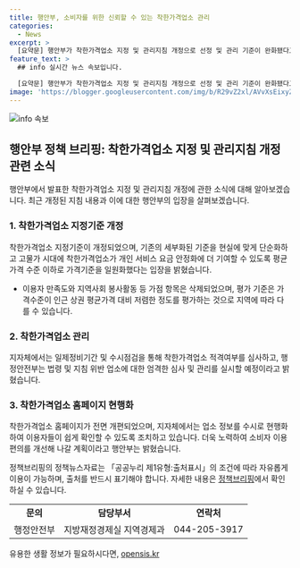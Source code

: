 ```yaml
---
title: 행안부, 소비자를 위한 신뢰할 수 있는 착한가격업소 관리
categories:
  - News
excerpt: >
  [요약문] 행안부가 착한가격업소 지정 및 관리지침 개정으로 선정 및 관리 기준이 완화됐다고 밝혔으나, 기존의 저렴한 정도를 평가하던 방식을 평균가격만 고려하는 방식으로 변경한 점과 정보 수정 권한이 제한된 점이 논란이다. 선정 기준의 간소화와 지역사회 봉사활동 가점 항목 삭제는 현실에 맞는 단순화로 설명되고 있으며, 지자체에서는 엄격한 심사와 지속적인 관리를 약속하고 있다. 착한가격업소 홈페이지를 개편하여 이용자들이 정보를 쉽게 확인할 수 있도록 조치하고 있으며, 소비자 이용 편의 개선을 위해 지속적으로 노력할 예정이다.
feature_text: >
  ## info 실시간 뉴스 속보입니다.

  [요약문] 행안부가 착한가격업소 지정 및 관리지침 개정으로 선정 및 관리 기준이 완화됐다고 밝혔으나, 기존의 저렴한 정도를 평가하던 방식을 평균가격만 고려하는 방식으로 변경한 점과 정보 수정 권한이 제한된 점이 논란이다. 선정 기준의 간소화와 지역사회 봉사활동 가점 항목 삭제는 현실에 맞는 단순화로 설명되고 있으며, 지자체에서는 엄격한 심사와 지속적인 관리를 약속하고 있다. 착한가격업소 홈페이지를 개편하여 이용자들이 정보를 쉽게 확인할 수 있도록 조치하고 있으며, 소비자 이용 편의 개선을 위해 지속적으로 노력할 예정이다.
image: 'https://blogger.googleusercontent.com/img/b/R29vZ2xl/AVvXsEixyZcFfHzMRdzZMjFBmAUKJYCLCGyLL1o632UiGVXcaFdKo_bkvkuCioo0uUKlGfBVcT3P84aROyZIXSBEx3Aw5nCQ3pTgDom1WDC4m8eifvWiAmWEEVb4x6G_l8C0QH225ldMjyaFvpxGEBGNO37VmDTDMHGhJPq73UglMfDca1-0aw/s1600/blogspot.png'
---
```


<p><img src="https://blogger.googleusercontent.com/img/b/R29vZ2xl/AVvXsEixyZcFfHzMRdzZMjFBmAUKJYCLCGyLL1o632UiGVXcaFdKo_bkvkuCioo0uUKlGfBVcT3P84aROyZIXSBEx3Aw5nCQ3pTgDom1WDC4m8eifvWiAmWEEVb4x6G_l8C0QH225ldMjyaFvpxGEBGNO37VmDTDMHGhJPq73UglMfDca1-0aw/s1600/blogspot.png" alt="info 속보" /></p>

<h2 data-ke-size="size26">행안부 정책 브리핑: 착한가격업소 지정 및 관리지침 개정 관련 소식</h2>

<p data-ke-size="size16">행안부에서 발표한 착한가격업소 지정 및 관리지침 개정에 관한 소식에 대해 알아보겠습니다. 최근 개정된 지침 내용과 이에 대한 행안부의 입장을 살펴보겠습니다.</p>

<h3>1. 착한가격업소 지정기준 개정</h3>

<p data-ke-size="size16">착한가격업소 지정기준이 개정되었으며, 기존의 세부화된 기준을 현실에 맞게 단순화하고 고물가 시대에 착한가격업소가 개인 서비스 요금 안정화에 더 기여할 수 있도록 평균가격 수준 이하로 가격기준을 일원화했다는 입장을 밝혔습니다.</p>

<ul>
  <li>이용자 만족도와 지역사회 봉사활동 등 가점 항목은 삭제되었으며, 평가 기준은 가격수준이 인근 상권 평균가격 대비 저렴한 정도를 평가하는 것으로 지역에 따라 다를 수 있습니다.</li>
</ul>

<h3>2. 착한가격업소 관리</h3>

<p data-ke-size="size16">지자체에서는 일제정비기간 및 수시점검을 통해 착한가격업소 적격여부를 심사하고, 행정안전부는 법령 및 지침 위반 업소에 대한 엄격한 심사 및 관리를 실시할 예정이라고 밝혔습니다.</p>

<h3>3. 착한가격업소 홈페이지 현행화</h3>

<p data-ke-size="size16">착한가격업소 홈페이지가 전면 개편되었으며, 지자체에서는 업소 정보를 수시로 현행화하여 이용자들이 쉽게 확인할 수 있도록 조치하고 있습니다. 더욱 노력하여 소비자 이용 편의를 개선해 나갈 계획이라고 행안부는 밝혔습니다.</p>

<p data-ke-size="size16">정책브리핑의 정책뉴스자료는 「공공누리 제1유형:출처표시」의 조건에 따라 자유롭게 이용이 가능하며, 출처를 반드시 표기해야 합니다. 자세한 내용은 <a href="www.korea.kr">정책브리핑</a>에서 확인하실 수 있습니다.</p>

<table>
  <tr>
    <td style="text-align: center; height: 17px;"><b>문의</b></td>
    <td style="text-align: center; height: 17px;"><b>담당부서</b></td>
    <td style="text-align: center; height: 17px;"><b>연락처</b></td>
  </tr>
  <tr>
    <td style="text-align: center; height: 17px;">행정안전부</td>
    <td style="text-align: center; height: 17px;">지방재정경제실 지역경제과</td>
    <td style="text-align: center; height: 17px;">044-205-3917</td>
  </tr>
</table>
유용한 생활 정보가 필요하시다면, <a href="https://opensis.kr" rel="dofollow">opensis.kr</a>


